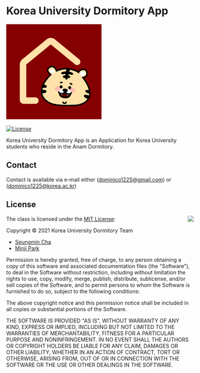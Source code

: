 # Korea University Dormitory App

<img src="./assets/icon.png" width=256 height=256/>

[![License](https://img.shields.io/badge/Licence-MIT-blue.svg)](https://github.com/Virtuso1225/Korea-Univ-Dormitory.App/blob/main/LICENSE)

Korea University Dormitory App is an Application for Korea University students who reside in the Anam Dormitory.

## Contact

Contact is available via e-mail either (dominico1225@gmail.com) or (dominico1225@korea.ac.kr)

## License

<img align="right" src="http://opensource.org/trademarks/opensource/OSI-Approved-License-100x137.png">

The class is licensed under the [MIT License](http://opensource.org/licenses/MIT):

Copyright &copy; 2021 Korea University Dormitory Team

- [Seungmin Cha](https://github.com/Virtuso1225)
- [Minji Park](https://github.com/GrowingGlowingMinji)

Permission is hereby granted, free of charge, to any person obtaining a copy of this software and associated documentation files (the "Software"), to deal in the Software without restriction, including without limitation the rights to use, copy, modify, merge, publish, distribute, sublicense, and/or sell copies of the Software, and to permit persons to whom the Software is furnished to do so, subject to the following conditions:

The above copyright notice and this permission notice shall be included in all copies or substantial portions of the Software.

THE SOFTWARE IS PROVIDED "AS IS", WITHOUT WARRANTY OF ANY KIND, EXPRESS OR IMPLIED, INCLUDING BUT NOT LIMITED TO THE WARRANTIES OF MERCHANTABILITY, FITNESS FOR A PARTICULAR PURPOSE AND NONINFRINGEMENT. IN NO EVENT SHALL THE AUTHORS OR COPYRIGHT HOLDERS BE LIABLE FOR ANY CLAIM, DAMAGES OR OTHER LIABILITY, WHETHER IN AN ACTION OF CONTRACT, TORT OR OTHERWISE, ARISING FROM, OUT OF OR IN CONNECTION WITH THE SOFTWARE OR THE USE OR OTHER DEALINGS IN THE SOFTWARE.
